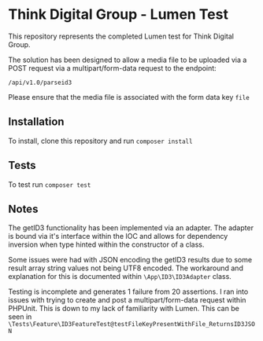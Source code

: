 # Think Digital Group - Lumen Test

This repository represents the completed Lumen test for Think Digital Group.

The solution has been designed to allow a media file to be uploaded via a POST request via a multipart/form-data request to the endpoint:

```/api/v1.0/parseid3```

Please ensure that the media file is associated with the form data key ```file```


## Installation

To install, clone this repository and run ```composer install```


 
## Tests

To test run ```composer test```


## Notes

The getID3 functionality has been implemented via an adapter. The adapter is bound via it's interface within the IOC and allows for dependency inversion when type hinted within the constructor of a class.

Some issues were had with JSON encoding the getID3 results due to some result array string values not being UTF8 encoded. The workaround and explanation for this is documented within ```\App\ID3\ID3Adapter``` class.

Testing is incomplete and generates 1 failure from 20 assertions. I ran into issues with trying to create and post a multipart/form-data request within PHPUnit. This is down to my lack of familiarity with Lumen. This can be seen in ```\Tests\Feature\ID3FeatureTest@testFileKeyPresentWithFile_ReturnsID3JSON```

